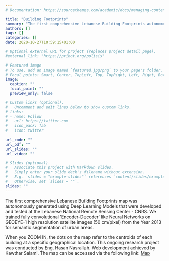 ```yaml
---
# Documentation: https://sourcethemes.com/academic/docs/managing-content/

title: "Building Footprints"
summary: "The first comprehensive Lebanese Building Footprints autonomously generated using Deep Learning."
authors: []
tags: []
categories: []
date: 2020-10-27T10:59:15+01:00

# Optional external URL for project (replaces project detail page).
#external_link: "https://pribot.org/polisis"

# Featured image
# To use, add an image named `featured.jpg/png` to your page's folder.
# Focal points: Smart, Center, TopLeft, Top, TopRight, Left, Right, BottomLeft, Bottom, BottomRight.
image:
  caption: ""
  focal_point: ""
  preview_only: false

# Custom links (optional).
#   Uncomment and edit lines below to show custom links.
# links:
# - name: Follow
#   url: https://twitter.com
#   icon_pack: fab
#   icon: twitter

url_code: ""
url_pdf: ""
url_slides: ""
url_video: ""

# Slides (optional).
#   Associate this project with Markdown slides.
#   Simply enter your slide deck's filename without extension.
#   E.g. `slides = "example-slides"` references `content/slides/example-slides.md`.
#   Otherwise, set `slides = ""`.
slides: ""
---
```

The first comprehensive Lebanese Building Footprints map was autonomously generated using Deep Learning Models that were developed and tested at the Lebanese National Remote Sensing Center - CNRS.
We trained fully convolutional 'Encoder-Decoder' like Neural Networks on GEOEYE-1 high resolution satellite images (50 cm/pixel) from the Year 2013 for semantic segmentation of urban areas.

When you ZOOM IN, the dots on the map refer to the centroids of each building at a specific geographical location.
This ongoing research project was conducted by Eng. Hasan Nasrallah. Web development achieved by Kawthar Salami. The map can be accessed via the following link: <a href="http://geo.cnrs.edu.lb:8080/urbanmap/">Map</a>